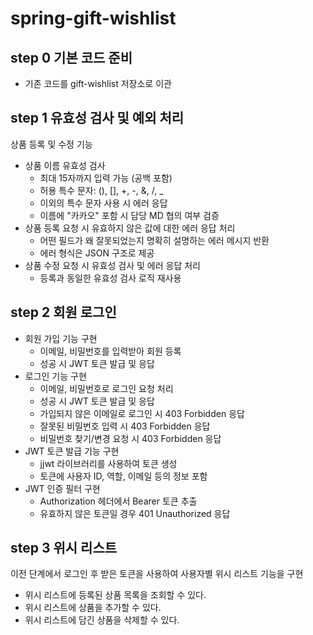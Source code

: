 # spring-gift-wishlist

## step 0 기본 코드 준비
- 기존 코드를 gift-wishlist 저장소로 이관

## step 1 유효성 검사 및 예외 처리
상품 등록 및 수정 기능
- 상품 이름 유효성 검사
    - 최대 15자까지 입력 가능 (공백 포함)
    - 허용 특수 문자: (), [], +, -, &, /, _
    - 이외의 특수 문자 사용 시 에러 응답
    - 이름에 "카카오" 포함 시 담당 MD 협의 여부 검증
- 상품 등록 요청 시 유효하지 않은 값에 대한 에러 응답 처리
    - 어떤 필드가 왜 잘못되었는지 명확히 설명하는 에러 메시지 반환
    - 에러 형식은 JSON 구조로 제공
- 상품 수정 요청 시 유효성 검사 및 에러 응답 처리
    - 등록과 동일한 유효성 검사 로직 재사용

## step 2 회원 로그인
- 회원 가입 기능 구현
    - 이메일, 비밀번호를 입력받아 회원 등록
    - 성공 시 JWT 토큰 발급 및 응답
- 로그인 기능 구현
    - 이메일, 비밀번호로 로그인 요청 처리
    - 성공 시 JWT 토큰 발급 및 응답
    - 가입되지 않은 이메일로 로그인 시 403 Forbidden 응답
    - 잘못된 비밀번호 입력 시 403 Forbidden 응답
    - 비밀번호 찾기/변경 요청 시 403 Forbidden 응답
- JWT 토큰 발급 기능 구현
    - jjwt 라이브러리를 사용하여 토큰 생성
    - 토큰에 사용자 ID, 역할, 이메일 등의 정보 포함
- JWT 인증 필터 구현
    - Authorization 헤더에서 Bearer 토큰 추출
    - 유효하지 않은 토큰일 경우 401 Unauthorized 응답
## step 3 위시 리스트
이전 단계에서 로그인 후 받은 토큰을 사용하여 사용자별 위시 리스트 기능을 구현
- 위시 리스트에 등록된 상품 목록을 조회할 수 있다.
- 위시 리스트에 상품을 추가할 수 있다.
- 위시 리스트에 담긴 상품을 삭제할 수 있다.
